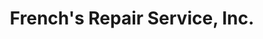 ---
title: "French's Repair Service, Inc."
url: /charlottesville/frenchs-repair-service-inc/
shop: Autowerkstatt
---